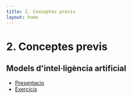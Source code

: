 ```yaml
---
title: 2. Conceptes previs
layout: home
---
```


# 2. Conceptes previs

## Models d'intel·ligència artificial

* [Presentacio](3.1-conceptes_previs_compress.pdf)
* [Exercicis](https://classroom.github.com/a/dLGXkYCq)
